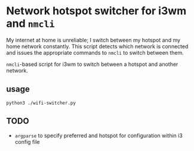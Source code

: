 # Network hotspot switcher for i3wm and `nmcli`

My internet at home is unreliable; I switch between my hotspot and my home network constantly.
This script detects which network is connected and issues the appropriate commands to `nmcli` to switch between them.

`nmcli`-based script for i3wm to switch between a hotspot and another network.

## usage

`python3 ./wifi-switcher.py`

## TODO

 - `argparse` to specify preferred and hotspot for configuration within i3 config file
